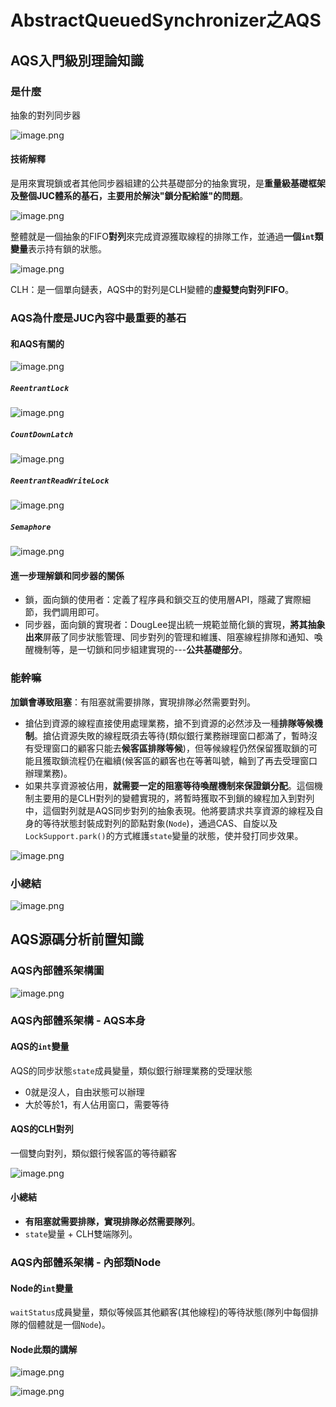 # AbstractQueuedSynchronizer之AQS

## AQS入門級別理論知識

### 是什麼

抽象的對列同步器

![image.png](./assets/image.png)

#### 技術解釋

是用來實現鎖或者其他同步器組建的公共基礎部分的抽象實現，是**重量級基礎框架及整個JUC體系的基石，主要用於解決"鎖分配給誰"的問題**。

![image.png](./assets/1709434882806-image.png)

整體就是一個抽象的FIFO**對列**來完成資源獲取線程的排隊工作，並通過**一個`int`類變量**表示持有鎖的狀態。

![image.png](./assets/1709435246721-image.png)

CLH：是一個單向鏈表，AQS中的對列是CLH變體的**虛擬雙向對列FIFO**。

### AQS為什麼是JUC內容中最重要的基石

#### 和AQS有關的

![image.png](./assets/1709435401691-image.png)

##### `ReentrantLock`

![image.png](./assets/1709435478764-image.png)

##### `CountDownLatch`

![image.png](./assets/1709435513437-image.png)

##### `ReentrantReadWriteLock`

![image.png](./assets/1709435561459-image.png)

##### `Semaphore`

![image.png](./assets/1709435580746-image.png)

#### 進一步理解鎖和同步器的關係

* 鎖，面向鎖的使用者：定義了程序員和鎖交互的使用層API，隱藏了實際細節，我們調用即可。
* 同步器，面向鎖的實現者：DougLee提出統一規範並簡化鎖的實現，**將其抽象出來**屏蔽了同步狀態管理、同步對列的管理和維護、阻塞線程排隊和通知、喚醒機制等，是一切鎖和同步組建實現的---**公共基礎部分**。

### 能幹嘛

**加鎖會導致阻塞**：有阻塞就需要排隊，實現排隊必然需要對列。

* 搶佔到資源的線程直接使用處理業務，搶不到資源的必然涉及一種**排隊等候機制**。搶佔資源失敗的線程既須去等待(類似銀行業務辦理窗口都滿了，暫時沒有受理窗口的顧客只能去**候客區排隊等候**)，但等候線程仍然保留獲取鎖的可能且獲取鎖流程仍在繼續(候客區的顧客也在等著叫號，輪到了再去受理窗口辦理業務)。
* 如果共享資源被佔用，**就需要一定的阻塞等待喚醒機制來保證鎖分配**。這個機制主要用的是CLH對列的變體實現的，將暫時獲取不到鎖的線程加入到對列中，這個對列就是AQS同步對列的抽象表現。他將要請求共享資源的線程及自身的等待狀態封裝成對列的節點對象(`Node`)，通過CAS、自旋以及`LockSupport.park()`的方式維護`state`變量的狀態，使并發打同步效果。

![image.png](./assets/1709438636972-image.png)

### 小總結

![image.png](./assets/1709438664670-image.png)


## AQS源碼分析前置知識

### AQS內部體系架構圖

![image.png](./assets/1709438860645-image.png)

### AQS內部體系架構 - AQS本身

#### AQS的`int`變量

AQS的同步狀態`state`成員變量，類似銀行辦理業務的受理狀態

* 0就是沒人，自由狀態可以辦理
* 大於等於1，有人佔用窗口，需要等待

#### AQS的CLH對列

一個雙向對列，類似銀行候客區的等待顧客

![image.png](./assets/1709439168337-image.png)

#### 小總結

* **有阻塞就需要排隊，實現排隊必然需要隊列**。
* `state`變量 + CLH雙端隊列。

### AQS內部體系架構 - 內部類Node

#### Node的`int`變量

`waitStatus`成員變量，類似等候區其他顧客(其他線程)的等待狀態(隊列中每個排隊的個體就是一個`Node`)。

#### Node此類的講解

![image.png](./assets/1709439768972-image.png)

![image.png](./assets/1709439794115-image.png)

